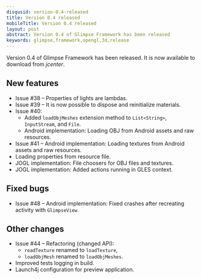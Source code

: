 ```yaml
---
disqusid: version-0.4-released
title: Version 0.4 released
mobileTitle: Version 0.4 released
layout: post
abstract: Version 0.4 of Glimpse Framework has been released
keywords: glimpse,framework,opengl,3d,release
---
```


Version 0.4 of Glimpse Framework has been released.
It is now available to download from _jcenter_.

## New features

* Issue #38 – Properties of lights are lambdas.
* Issue #39 – It is now possible to dispose and reinitialize materials.
* Issue #40:
  * Added `loadObjMeshes` extension method to `List<String>`, `InputStream`, and `File`.
  * Android implementation: Loading OBJ from Android assets and raw resources.
* Issue #41 – Android implementation: Loading textures from Android assets and raw resources.
* Loading properties from resource file.
* JOGL implementation: File choosers for OBJ files and textures.
* JOGL implementation: Added actions running in GLES context.

## Fixed bugs

* Issue #48 – Android implementation: Fixed crashes after recreating activity with `GlimpseView`.

## Other changes

* Issue #44 – Refactoring (changed API):
  * `readTexture` renamed to `loadTexture`,
  * `loadObjMesh` renamed to `loadObjMeshes`.
* Improved tests logging in build.
* Launch4j configuration for preview application.
